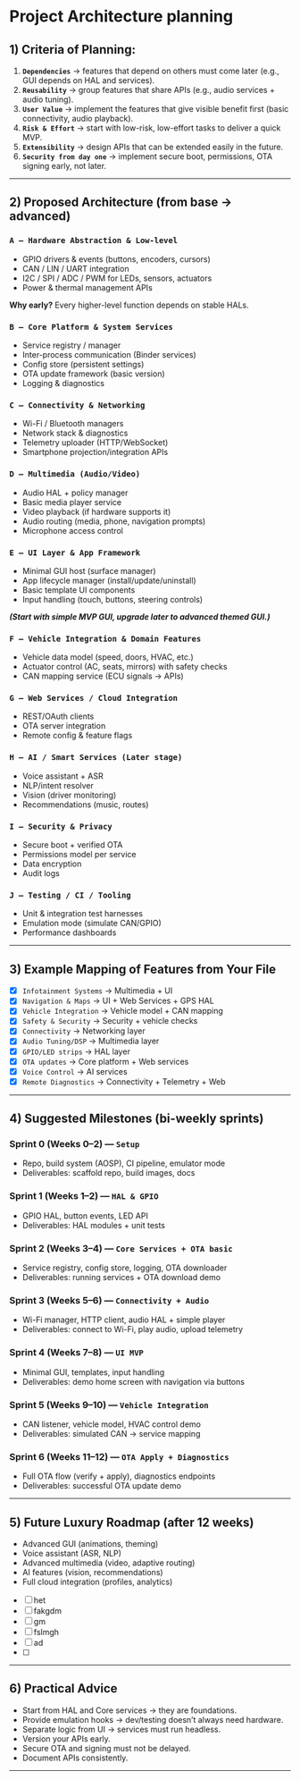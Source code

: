 # Project Architecture planning

## 1) Criteria of Planning:

1. **`Dependencies`** → features that depend on others must come later (e.g., GUI depends on HAL and services).
2. **`Reusability`** → group features that share APIs (e.g., audio services + audio tuning).
3. **`User Value`** → implement the features that give visible benefit first (basic connectivity, audio playback).
4. **`Risk & Effort`** → start with low-risk, low-effort tasks to deliver a quick MVP.
5. **`Extensibility`** → design APIs that can be extended easily in the future.
6. **`Security from day one`** → implement secure boot, permissions, OTA signing early, not later.

---

## 2) Proposed Architecture (from base → advanced)

### **`A — Hardware Abstraction & Low-level`**

- GPIO drivers & events (buttons, encoders, cursors)
- CAN / LIN / UART integration
- I2C / SPI / ADC / PWM for LEDs, sensors, actuators
- Power & thermal management APIs

**Why early?** Every higher-level function depends on stable HALs.

### **`B — Core Platform & System Services`**

- Service registry / manager
- Inter-process communication (Binder services)
- Config store (persistent settings)
- OTA update framework (basic version)
- Logging & diagnostics

### **`C — Connectivity & Networking`**

- Wi-Fi / Bluetooth managers
- Network stack & diagnostics
- Telemetry uploader (HTTP/WebSocket)
- Smartphone projection/integration APIs

### **`D — Multimedia (Audio/Video)`**

- Audio HAL + policy manager
- Basic media player service
- Video playback (if hardware supports it)
- Audio routing (media, phone, navigation prompts)
- Microphone access control

### **`E — UI Layer & App Framework`**

- Minimal GUI host (surface manager)
- App lifecycle manager (install/update/uninstall)
- Basic template UI components
- Input handling (touch, buttons, steering controls)

***(Start with simple MVP GUI, upgrade later to advanced themed GUI.)***

### **`F — Vehicle Integration & Domain Features`**

- Vehicle data model (speed, doors, HVAC, etc.)
- Actuator control (AC, seats, mirrors) with safety checks
- CAN mapping service (ECU signals → APIs)

### **`G — Web Services / Cloud Integration`**

- REST/OAuth clients
- OTA server integration
- Remote config & feature flags

### **`H — AI / Smart Services (Later stage)`**

- Voice assistant + ASR
- NLP/intent resolver
- Vision (driver monitoring)
- Recommendations (music, routes)

### **`I — Security & Privacy`**

- Secure boot + verified OTA
- Permissions model per service
- Data encryption
- Audit logs

### **`J — Testing / CI / Tooling`**

- Unit & integration test harnesses
- Emulation mode (simulate CAN/GPIO)
- Performance dashboards

---

## 3) Example Mapping of Features from Your File

- [X] `Infotainment Systems` → Multimedia + UI
- [X] `Navigation & Maps` → UI + Web Services + GPS HAL
- [X] `Vehicle Integration` → Vehicle model + CAN mapping
- [X] `Safety & Security` → Security + vehicle checks
- [X] `Connectivity` → Networking layer
- [X] `Audio Tuning/DSP` → Multimedia layer
- [X] `GPIO/LED strips` → HAL layer
- [X] `OTA updates` → Core platform + Web services
- [X] `Voice Control` → AI services
- [X] `Remote Diagnostics` → Connectivity + Telemetry + Web

---

## 4) Suggested Milestones (bi-weekly sprints)

### Sprint 0 (Weeks 0–2) — **`Setup`**

- Repo, build system (AOSP), CI pipeline, emulator mode
- Deliverables: scaffold repo, build images, docs

### Sprint 1 (Weeks 1–2) — **`HAL & GPIO`**

- GPIO HAL, button events, LED API
- Deliverables: HAL modules + unit tests

### Sprint 2 (Weeks 3–4) — **`Core Services + OTA basic`**

- Service registry, config store, logging, OTA downloader
- Deliverables: running services + OTA download demo

### Sprint 3 (Weeks 5–6) — **`Connectivity + Audio`**

- Wi-Fi manager, HTTP client, audio HAL + simple player
- Deliverables: connect to Wi-Fi, play audio, upload telemetry

### Sprint 4 (Weeks 7–8) — **`UI MVP`**

- Minimal GUI, templates, input handling
- Deliverables: demo home screen with navigation via buttons

### Sprint 5 (Weeks 9–10) — **`Vehicle Integration`**

- CAN listener, vehicle model, HVAC control demo
- Deliverables: simulated CAN → service mapping

### Sprint 6 (Weeks 11–12) — **`OTA Apply + Diagnostics`**

- Full OTA flow (verify + apply), diagnostics endpoints
- Deliverables: successful OTA update demo

---

## 5) Future Luxury Roadmap (after 12 weeks)

- Advanced GUI (animations, theming)
- Voice assistant (ASR, NLP)
- Advanced multimedia (video, adaptive routing)
- AI features (vision, recommendations)
- Full cloud integration (profiles, analytics)

- [ ] het
- [ ] fakgdm
- [ ] gm
- [ ] fslmgh
- [ ] ad
- [ ]

---

## 6) Practical Advice

- Start from HAL and Core services → they are foundations.
- Provide emulation hooks → dev/testing doesn’t always need hardware.
- Separate logic from UI → services must run headless.
- Version your APIs early.
- Secure OTA and signing must not be delayed.
- Document APIs consistently.

---
